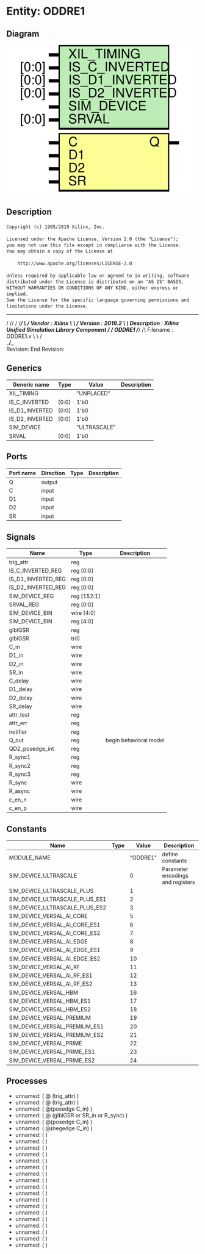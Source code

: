 # Entity: ODDRE1

## Diagram

![Diagram](ODDRE1.svg "Diagram")
## Description

    Copyright (c) 1995/2019 Xilinx, Inc.
 
    Licensed under the Apache License, Version 2.0 (the "License");
    you may not use this file except in compliance with the License.
    You may obtain a copy of the License at
 
        http://www.apache.org/licenses/LICENSE-2.0
 
    Unless required by applicable law or agreed to in writing, software
    distributed under the License is distributed on an "AS IS" BASIS,
    WITHOUT WARRANTIES OR CONDITIONS OF ANY KIND, either express or implied.
    See the License for the specific language governing permissions and
    limitations under the License.
   ____  ____
  /   /\/   /
 /___/  \  /     Vendor      : Xilinx
 \   \   \/      Version     : 2019.2
  \   \          Description : Xilinx Unified Simulation Library Component
  /   /                        ODDRE1
 /___/   /\      Filename    : ODDRE1.v
 \   \  /  \
  \___\/\___\
  Revision:
  End Revision:
 
## Generics

| Generic name   | Type  | Value        | Description |
| -------------- | ----- | ------------ | ----------- |
| XIL_TIMING     |       | "UNPLACED"   |             |
| IS_C_INVERTED  | [0:0] | 1'b0         |             |
| IS_D1_INVERTED | [0:0] | 1'b0         |             |
| IS_D2_INVERTED | [0:0] | 1'b0         |             |
| SIM_DEVICE     |       | "ULTRASCALE" |             |
| SRVAL          | [0:0] | 1'b0         |             |
## Ports

| Port name | Direction | Type | Description |
| --------- | --------- | ---- | ----------- |
| Q         | output    |      |             |
| C         | input     |      |             |
| D1        | input     |      |             |
| D2        | input     |      |             |
| SR        | input     |      |             |
## Signals

| Name               | Type        | Description             |
| ------------------ | ----------- | ----------------------- |
| trig_attr          | reg         |                         |
| IS_C_INVERTED_REG  | reg [0:0]   |                         |
| IS_D1_INVERTED_REG | reg [0:0]   |                         |
| IS_D2_INVERTED_REG | reg [0:0]   |                         |
| SIM_DEVICE_REG     | reg [152:1] |                         |
| SRVAL_REG          | reg [0:0]   |                         |
| SIM_DEVICE_BIN     | wire [4:0]  |                         |
| SIM_DEVICE_BIN     | reg [4:0]   |                         |
| glblGSR            | reg         |                         |
| glblGSR            | tri0        |                         |
| C_in               | wire        |                         |
| D1_in              | wire        |                         |
| D2_in              | wire        |                         |
| SR_in              | wire        |                         |
| C_delay            | wire        |                         |
| D1_delay           | wire        |                         |
| D2_delay           | wire        |                         |
| SR_delay           | wire        |                         |
| attr_test          | reg         |                         |
| attr_err           | reg         |                         |
| notifier           | reg         |                         |
| Q_out              | reg         | begin behavioral model  |
| QD2_posedge_int    | reg         |                         |
| R_sync1            | reg         |                         |
| R_sync2            | reg         |                         |
| R_sync3            | reg         |                         |
| R_sync             | wire        |                         |
| R_async            | wire        |                         |
| c_en_n             | wire        |                         |
| c_en_p             | wire        |                         |
## Constants

| Name                           | Type | Value    | Description                        |
| ------------------------------ | ---- | -------- | ---------------------------------- |
| MODULE_NAME                    |      | "ODDRE1" | define constants                   |
| SIM_DEVICE_ULTRASCALE          |      | 0        | Parameter encodings and registers  |
| SIM_DEVICE_ULTRASCALE_PLUS     |      | 1        |                                    |
| SIM_DEVICE_ULTRASCALE_PLUS_ES1 |      | 2        |                                    |
| SIM_DEVICE_ULTRASCALE_PLUS_ES2 |      | 3        |                                    |
| SIM_DEVICE_VERSAL_AI_CORE      |      | 5        |                                    |
| SIM_DEVICE_VERSAL_AI_CORE_ES1  |      | 6        |                                    |
| SIM_DEVICE_VERSAL_AI_CORE_ES2  |      | 7        |                                    |
| SIM_DEVICE_VERSAL_AI_EDGE      |      | 8        |                                    |
| SIM_DEVICE_VERSAL_AI_EDGE_ES1  |      | 9        |                                    |
| SIM_DEVICE_VERSAL_AI_EDGE_ES2  |      | 10       |                                    |
| SIM_DEVICE_VERSAL_AI_RF        |      | 11       |                                    |
| SIM_DEVICE_VERSAL_AI_RF_ES1    |      | 12       |                                    |
| SIM_DEVICE_VERSAL_AI_RF_ES2    |      | 13       |                                    |
| SIM_DEVICE_VERSAL_HBM          |      | 16       |                                    |
| SIM_DEVICE_VERSAL_HBM_ES1      |      | 17       |                                    |
| SIM_DEVICE_VERSAL_HBM_ES2      |      | 18       |                                    |
| SIM_DEVICE_VERSAL_PREMIUM      |      | 19       |                                    |
| SIM_DEVICE_VERSAL_PREMIUM_ES1  |      | 20       |                                    |
| SIM_DEVICE_VERSAL_PREMIUM_ES2  |      | 21       |                                    |
| SIM_DEVICE_VERSAL_PRIME        |      | 22       |                                    |
| SIM_DEVICE_VERSAL_PRIME_ES1    |      | 23       |                                    |
| SIM_DEVICE_VERSAL_PRIME_ES2    |      | 24       |                                    |
## Processes
- unnamed: ( @ (trig_attr) )
- unnamed: ( @ (trig_attr) )
- unnamed: ( @(posedge C_in) )
- unnamed: ( @ (glblGSR or SR_in or R_sync) )
- unnamed: ( @(posedge C_in) )
- unnamed: ( @(negedge C_in) )
- unnamed: (  )
- unnamed: (  )
- unnamed: (  )
- unnamed: (  )
- unnamed: (  )
- unnamed: (  )
- unnamed: (  )
- unnamed: (  )
- unnamed: (  )
- unnamed: (  )
- unnamed: (  )
- unnamed: (  )
- unnamed: (  )
- unnamed: (  )
- unnamed: (  )
- unnamed: (  )
- unnamed: (  )
- unnamed: (  )
